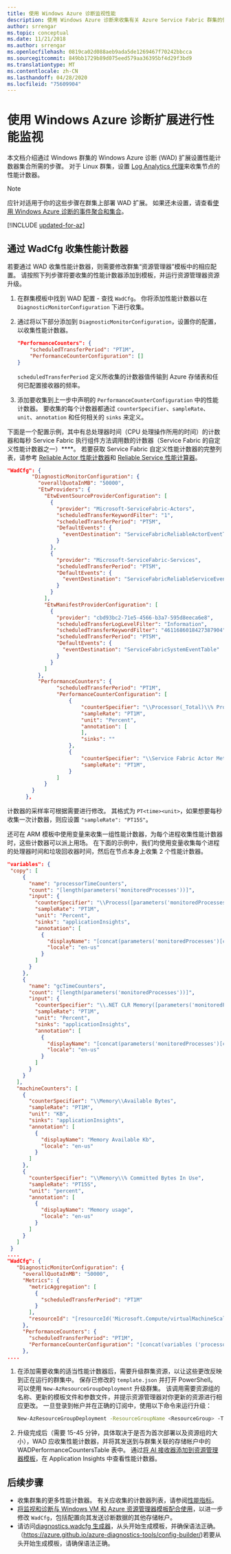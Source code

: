 ```yaml
---
title: 使用 Windows Azure 诊断监视性能
description: 使用 Windows Azure 诊断来收集有关 Azure Service Fabric 群集的性能计数器。
author: srrengar
ms.topic: conceptual
ms.date: 11/21/2018
ms.author: srrengar
ms.openlocfilehash: 0819ca02d088aeb9ada5de1269467f70242bbcca
ms.sourcegitcommit: 849bb1729b89d075eed579aa36395bf4d29f3bd9
ms.translationtype: MT
ms.contentlocale: zh-CN
ms.lasthandoff: 04/28/2020
ms.locfileid: "75609904"
---
```

# <a name="performance-monitoring-with-the-windows-azure-diagnostics-extension"></a>使用 Windows Azure 诊断扩展进行性能监视

本文档介绍通过 Windows 群集的 Windows Azure 诊断 (WAD) 扩展设置性能计数器集合所需的步骤。 对于 Linux 群集，设置 [Log Analytics 代理](service-fabric-diagnostics-oms-agent.md)来收集节点的性能计数器。 

 > [!NOTE]
> 应针对适用于你的这些步骤在群集上部署 WAD 扩展。 如果还未设置，请查看[使用 Windows Azure 诊断的事件聚合和集合](service-fabric-diagnostics-event-aggregation-wad.md)。  


[!INCLUDE [updated-for-az](../../includes/updated-for-az.md)]

## <a name="collect-performance-counters-via-the-wadcfg"></a>通过 WadCfg 收集性能计数器

若要通过 WAD 收集性能计数器，则需要修改群集“资源管理器”模板中的相应配置。 请按照下列步骤将要收集的性能计数器添加到模板，并运行资源管理器资源升级。

1. 在群集模板中找到 WAD 配置 - 查找 `WadCfg`。 你将添加性能计数器以在 `DiagnosticMonitorConfiguration` 下进行收集。

2. 通过将以下部分添加到 `DiagnosticMonitorConfiguration`，设置你的配置，以收集性能计数器。 

    ```json
    "PerformanceCounters": {
        "scheduledTransferPeriod": "PT1M",
        "PerformanceCounterConfiguration": []
    }
    ```

    `scheduledTransferPeriod` 定义所收集的计数器值传输到 Azure 存储表和任何已配置接收器的频率。 

3. 添加要收集到上一步中声明的 `PerformanceCounterConfiguration` 中的性能计数器。 要收集的每个计数器都通过 `counterSpecifier`、`sampleRate`、`unit`、`annotation` 和任何相关的 `sinks` 来定义。

下面是一个配置示例，其中有总处理器时间（CPU 处理操作所用的时间）的计数器和每秒 Service Fabric 执行组件方法调用数的计数器（Service Fabric 的自定义性能计数器之一）****。 若要获取 Service Fabric 自定义性能计数器的完整列表，请参考 [Reliable Actor 性能计数器](service-fabric-reliable-actors-diagnostics.md#list-of-events-and-performance-counters)和 [Reliable Service 性能计算器](service-fabric-reliable-serviceremoting-diagnostics.md#list-of-performance-counters)。

 ```json
 "WadCfg": {
         "DiagnosticMonitorConfiguration": {
           "overallQuotaInMB": "50000",
           "EtwProviders": {
             "EtwEventSourceProviderConfiguration": [
               {
                 "provider": "Microsoft-ServiceFabric-Actors",
                 "scheduledTransferKeywordFilter": "1",
                 "scheduledTransferPeriod": "PT5M",
                 "DefaultEvents": {
                   "eventDestination": "ServiceFabricReliableActorEventTable"
                 }
               },
               {
                 "provider": "Microsoft-ServiceFabric-Services",
                 "scheduledTransferPeriod": "PT5M",
                 "DefaultEvents": {
                   "eventDestination": "ServiceFabricReliableServiceEventTable"
                 }
               }
             ],
             "EtwManifestProviderConfiguration": [
               {
                 "provider": "cbd93bc2-71e5-4566-b3a7-595d8eeca6e8",
                 "scheduledTransferLogLevelFilter": "Information",
                 "scheduledTransferKeywordFilter": "4611686018427387904",
                 "scheduledTransferPeriod": "PT5M",
                 "DefaultEvents": {
                   "eventDestination": "ServiceFabricSystemEventTable"
                 }
               }
             ]
           },
           "PerformanceCounters": {
                 "scheduledTransferPeriod": "PT1M",
                 "PerformanceCounterConfiguration": [
                     {
                         "counterSpecifier": "\\Processor(_Total)\\% Processor Time",
                         "sampleRate": "PT1M",
                         "unit": "Percent",
                         "annotation": [
                         ],
                         "sinks": ""
                     },
                     {
                         "counterSpecifier": "\\Service Fabric Actor Method(*)\\Invocations/Sec",
                         "sampleRate": "PT1M",
                     }
                 ]
             }
         }
       },
  ```

 计数器的采样率可根据需要进行修改。 其格式为 `PT<time><unit>`，如果想要每秒收集一次计数器，则应设置 `"sampleRate": "PT15S"`。

 还可在 ARM 模板中使用变量来收集一组性能计数器，为每个进程收集性能计数器时，这些计数器可以派上用场。 在下面的示例中，我们均使用变量收集每个进程的处理器时间和垃圾回收器时间，然后在节点本身上收集 2 个性能计数器。 

 ```json
"variables": {
  "copy": [
      {
        "name": "processorTimeCounters",
        "count": "[length(parameters('monitoredProcesses'))]",
        "input": {
          "counterSpecifier": "\\Process([parameters('monitoredProcesses')[copyIndex('processorTimeCounters')]])\\% Processor Time",
          "sampleRate": "PT1M",
          "unit": "Percent",
          "sinks": "applicationInsights",
          "annotation": [
            {
              "displayName": "[concat(parameters('monitoredProcesses')[copyIndex('processorTimeCounters')],' Processor Time')]",
              "locale": "en-us"
            }
          ]
        }
      },
      {
        "name": "gcTimeCounters",
        "count": "[length(parameters('monitoredProcesses'))]",
        "input": {
          "counterSpecifier": "\\.NET CLR Memory([parameters('monitoredProcesses')[copyIndex('gcTimeCounters')]])\\% Time in GC",
          "sampleRate": "PT1M",
          "unit": "Percent",
          "sinks": "applicationInsights",
          "annotation": [
            {
              "displayName": "[concat(parameters('monitoredProcesses')[copyIndex('gcTimeCounters')],' Time in GC')]",
              "locale": "en-us"
            }
          ]
        }
      }
    ],
    "machineCounters": [
      {
        "counterSpecifier": "\\Memory\\Available Bytes",
        "sampleRate": "PT1M",
        "unit": "KB",
        "sinks": "applicationInsights",
        "annotation": [
          {
            "displayName": "Memory Available Kb",
            "locale": "en-us"
          }
        ]
      },
      {
        "counterSpecifier": "\\Memory\\% Committed Bytes In Use",
        "sampleRate": "PT15S",
        "unit": "percent",
        "annotation": [
          {
            "displayName": "Memory usage",
            "locale": "en-us"
          }
        ]
      }
    ]
  }
....
"WadCfg": {
    "DiagnosticMonitorConfiguration": {
      "overallQuotaInMB": "50000",
      "Metrics": {
        "metricAggregation": [
          {
            "scheduledTransferPeriod": "PT1M"
          }
        ],
        "resourceId": "[resourceId('Microsoft.Compute/virtualMachineScaleSets', variables('vmNodeTypeApp2Name'))]"
      },
      "PerformanceCounters": {
        "scheduledTransferPeriod": "PT1M",
        "PerformanceCounterConfiguration": "[concat(variables ('processorTimeCounters'), variables('gcTimeCounters'),  variables('machineCounters'))]"
      },
....
```

1. 在添加需要收集的适当性能计数器后，需要升级群集资源，以让这些更改反映到正在运行的群集中。 保存已修改的 `template.json` 并打开 PowerShell。 可以使用 `New-AzResourceGroupDeployment` 升级群集。 该调用需要资源组的名称、更新的模板文件和参数文件，并提示资源管理器对你更新的资源进行相应更改。 一旦登录到帐户并在正确的订阅中，使用以下命令来运行升级：

    ```sh
    New-AzResourceGroupDeployment -ResourceGroupName <ResourceGroup> -TemplateFile <PathToTemplateFile> -TemplateParameterFile <PathToParametersFile> -Verbose
    ```

1. 升级完成后（需要 15-45 分钟，具体取决于是否为首次部署以及资源组的大小），WAD 应收集性能计数器，并将其发送到与群集关联的存储帐户中的 WADPerformanceCountersTable 表中。 通过[将 AI 接收器添加到资源管理器模板](service-fabric-diagnostics-event-aggregation-wad.md#add-the-application-insights-sink-to-the-resource-manager-template)，在 Application Insights 中查看性能计数器。

## <a name="next-steps"></a>后续步骤
* 收集群集的更多性能计数器。 有关应收集的计数器列表，请参阅[性能指标](service-fabric-diagnostics-event-generation-perf.md)。
* [将监视和诊断与 Windows VM 和 Azure 资源管理器模板配合使用](../virtual-machines/windows/extensions-diagnostics-template.md)，以进一步修改 `WadCfg`，包括配置向其发送诊断数据的其他存储帐户。
* 请访问[diagnostics.wadcfg 生成器](https://azure.github.io/azure-diagnostics-tools/config-builder/)，从头开始生成模板，并确保语法正确。（https://azure.github.io/azure-diagnostics-tools/config-builder/)若要从头开始生成模板，请确保语法正确。
